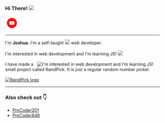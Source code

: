 ### Hi There! <img src="https://media.giphy.com/media/hvRJCLFzcasrR4ia7z/giphy.gif" width="25px">
  <a href="https://www.youtube.com/channel/UCaOfcXVQxTXlK-aqB4rUv_w">
   <img alt="YouTube" width="44" title="YouTube" src="./371907120_YOUTUBE_ICON_TRANSPARENT_1080.gif">
</a>
<hr>

I'm **Joshua**. I'm a self-taught <img src="https://github.com/rudrabarad/rudrabarad/blob/master/Assets/Developer.gif" width="30px"> web developer.
<br />
<br>
I'm interested in web development and I'm learning JS! <img src="https://github.com/rudrabarad/rudrabarad/blob/master/Assets/Designer.gif" width="30px">
<br><br>
<img class="joshj20" align="right" src="https://camo.githubusercontent.com/a4c584bce1c41271485d28f92aaf9f581b3c88b68ca723b6edfd58b4ba988c2b/68747470733a2f2f63646e2e6472696262626c652e636f6d2f75736572732f313138373833362f73637265656e73686f74732f363533393432392f70726f6772616d65722e676966" title="I'm interested in web development and I'm learning JS!" width="400" >
I have made a small project called RandPick. It is just a regular random number picker.
<br>
<br>
<a href="https://randpick.vercel.app/">
  <img src="https://user-images.githubusercontent.com/103579257/163567078-68d86582-a0f4-4f90-90e2-52d01086aee6.png" title="Click here to visit randpick" alt="RandPick logo" width="100" height="100">

</a>
<hr>
<h3>Also check out 👇</h3>
<ul>
  <li><a href="https://github.com/ProCoder201">ProCoder201</a></li>
    <li><a href="https://github.com/ProCoder846">ProCoder846</a></li>
</ul>
